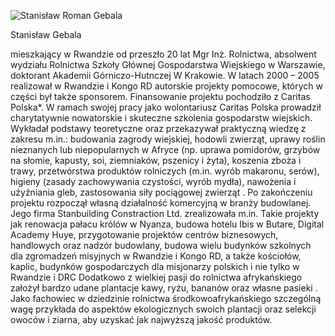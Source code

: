 ![](/img/dsc02801.jpg "Stanisław Roman Gebala")

Stanisław Gebala

mieszkający w Rwandzie od przeszło 20 lat Mgr Inż. Rolnictwa, absolwent wydziału Rolnictwa Szkoły Głównej Gospodarstwa Wiejskiego w Warszawie, doktorant Akademii Górniczo-Hutnczej W Krakowie. W latach 2000 – 2005 realizował w Rwandzie i Kongo RD autorskie projekty pomocowe, których w części był także sponsorem. Finansowanie projektu pochodziło z Caritas Polska*. W ramach swojej pracy jako wolontariusz Caritas Polska prowadził charytatywnie nowatorskie i skuteczne szkolenia gospodarstw wiejskich. Wykładał podstawy teoretyczne oraz przekazywał praktyczną wiedzę z zakresu m.in.: budowania zagrody wiejskiej, hodowli zwierząt, uprawy roślin nieznanych lub niepopularnych w Afryce (np. uprawa pomidorów, grzybów na słomie, kapusty, soi, ziemniaków, pszenicy i żyta), koszenia zboża i trawy, przetwórstwa produktów rolniczych (m.in. wyrób makaronu, serów), higieny (zasady zachowywania czystości, wyrób mydła), nawożenia i użyźniania gleb, zastosowania siły pociągowej zwierząt . Po zakończeniu projektu rozpoczął własną działalność komercyjną w branży budowlanej. Jego firma Stanbuilding Constraction Ltd. zrealizowała m.in. Takie projekty jak renowacja pałacu królów w Nyanza, budowa hotelu Ibis w Butare, Digital Academy Huye, przygotowanie projektów centrów biznesowych, handlowych oraz nadzór budowlany, budowa wielu budynków szkolnych dla zgromadzeń misyjnych w Rwandzie i Kongo RD, a także kościołów, kaplic, budynków gospodarczych dla misjonarzy polskich i nie tylko w Rwandzie i DRC Dodatkowo z wielkiej pasji do rolnictwa afrykańskiego założył bardzo udane plantacje kawy, ryżu, bananów oraz własne pasieki . Jako fachowiec w dziedzinie rolnictwa środkowoafrykańskiego szczególną wagę przykłada do aspektów ekologicznych swoich plantacji oraz selekcji owoców i ziarna, aby uzyskać jak najwyższą jakość produktów.
